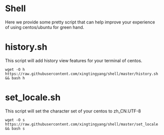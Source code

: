 # Shell

Here we provide some pretty script that can help improve your experience of using centos/ubuntu for green hand.


# history.sh

This script will add history view features for your terminal of centos.

```shell
wget -O h https://raw.githubusercontent.com/xingtingyang/shell/master/history.sh && bash h

```

# set_locale.sh

This script will set the character set of your centos to zh_CN.UTF-8

```
wget -O s https://raw.githubusercontent.com/xingtingyang/shell/master/set_locale.sh && bash s
```
